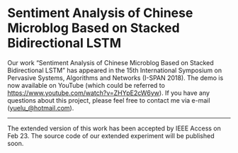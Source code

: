 # Sentiment Analysis of Chinese Microblog Based on Stacked Bidirectional LSTM
Our work “Sentiment Analysis of Chinese Microblog Based on Stacked Bidirectional LSTM” has appeared in the 15th International Symposium on Pervasive Systems, Algorithms and Networks (I-SPAN 2018). The demo is now available on YouTube (which could be referred to https://www.youtube.com/watch?v=ZHYpE2cW6yw). If you have any questions about this project, please feel free to contact me via e-mail (yuelu_@hotmail.com).

----------------------------------------------------------------------------------------------------------------------------------------
The extended version of this work has been accepted by IEEE Access on Feb 23. The source code of our extended experiment will be published soon.
